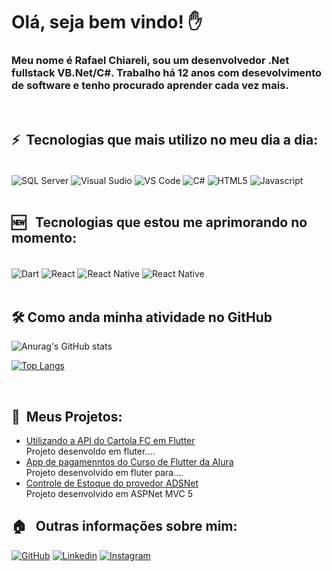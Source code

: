 # Olá, seja bem vindo! ✋

### Meu nome é Rafael Chiareli, sou um desenvolvedor .Net fullstack VB.Net/C#. Trabalho há 12 anos com desevolvimento de software e tenho procurado aprender cada vez mais.


<br>

## ⚡&nbsp; Tecnologias que mais utilizo no meu dia a dia:

<div style="display: inline_block"><br />
 <img  align="center" alt="SQL Server" src="https://img.shields.io/badge/Microsoft%20SQL%20Server-CC2927?style=for-the-badge&logo=microsoft%20sql%20server&logoColor=white">
<img  align="center" alt="Visual Sudio" src="https://img.shields.io/badge/Visual_Studio-5C2D91?style=for-the-badge&logo=visual%20studio&logoColor=white">
 <img  align="center" alt="VS Code" src="https://img.shields.io/badge/Visual_Studio_Code-0078D4?style=for-the-badge&logo=visual%20studio%20code&logoColor=white">
 <img  align="center" alt="C#" src="https://img.shields.io/badge/C%23-239120?style=for-the-badge&logo=c-sharp&logoColor=white">
 <img  align="center" alt="HTML5" src="https://img.shields.io/badge/HTML5-E34F26?style=for-the-badge&logo=html5&logoColor=white">
 <img  align="center" alt="Javascript" src="https://img.shields.io/badge/JavaScript-F7DF1E?style=for-the-badge&logo=javascript&logoColor=black">

</div>
<br/>

## 🆕  &nbsp; Tecnologias que estou me aprimorando no momento:

<div style="display: inline_block"><br />
 <img  align="center" alt="Dart" src="https://img.shields.io/badge/Dart-0175C2?style=for-the-badge&logo=dart&logoColor=white">
  <img  align="center" alt="React" src="https://img.shields.io/badge/React-20232A?style=for-the-badge&logo=react&logoColor=61DAFB">
  <img  align="center" alt="React Native" src="https://img.shields.io/badge/React_Native-20232A?style=for-the-badge&logo=react&logoColor=61DAFB">
  <img  align="center" alt="React Native" src="https://img.shields.io/badge/Flutter-02569B?style=for-the-badge&logo=flutter&logoColor=white">

</div>
<br/>

## 🛠️ Como anda minha atividade no GitHub

![Anurag's GitHub stats](https://github-readme-stats.vercel.app/api?username=rafaelchiareli&show_icons=true&theme=radical)

[![Top Langs](https://github-readme-stats.vercel.app/api/top-langs/?username=rafaelchiareli)](https://github.com/rafaelchiareli/github-readme-stats)

<br/>

##  🚧 &nbsp;Meus Projetos:
- [Utilizando a API do Cartola FC em Flutter](https://github.com/rafaelchiareli/cartola_ios)<br>
Projeto desenvoldo em fluter....
- [App de pagamenntos do Curso de Flutter da Alura](https://github.com/rafaelchiareli/bytebank)<br>
Projeto desenvolvido em fluter para....
- [Controle de Estoque do provedor ADSNet](https://github.com/rafaelchiareli/controleEstoqueADSNET)<br>
Projeto desenvolvido em ASPNet MVC 5

## 🏠 &nbsp; Outras informações sobre mim:


 [![GitHub](https://img.shields.io/badge/GitHub-100000?style=for-the-badge&logo=github&logoColor=white)](https://github.com/rafaelchiareli?tab=repositories)    [![Linkedin](https://img.shields.io/badge/LinkedIn-0077B5?style=for-the-badge&logo=linkedin&logoColor=white)](https://www.linkedin.com/in/rafael-chiareli-6184566b/)    [![Instagram](https://img.shields.io/badge/Instagram-E4405F?style=for-the-badge&logo=instagram&logoColor=white)](https://www.instagram.com/rafaelchiareli/) 

</div>
<br/>


